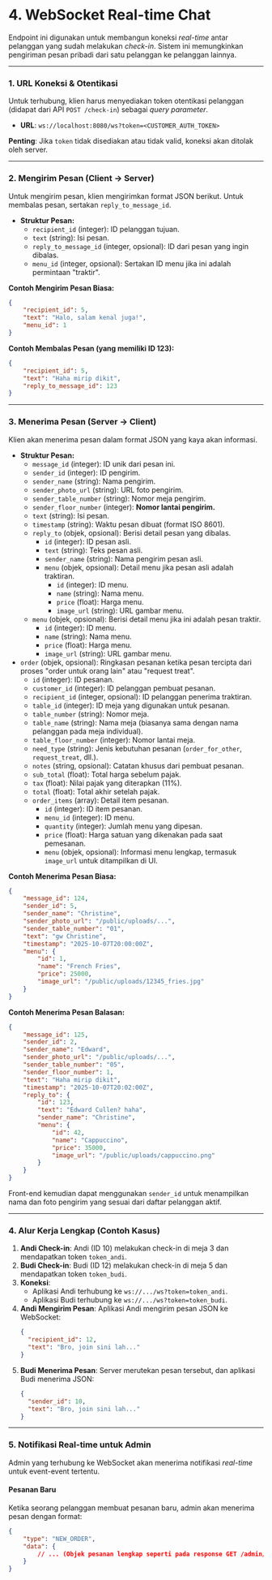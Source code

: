 # 4. WebSocket Real-time Chat

Endpoint ini digunakan untuk membangun koneksi *real-time* antar pelanggan yang sudah melakukan *check-in*. Sistem ini memungkinkan pengiriman pesan pribadi dari satu pelanggan ke pelanggan lainnya.

---

### 1. URL Koneksi & Otentikasi

Untuk terhubung, klien harus menyediakan token otentikasi pelanggan (didapat dari API `POST /check-in`) sebagai *query parameter*.

- **URL**: `ws://localhost:8080/ws?token=<CUSTOMER_AUTH_TOKEN>`

**Penting**: Jika `token` tidak disediakan atau tidak valid, koneksi akan ditolak oleh server.

---

### 2. Mengirim Pesan (Client -> Server)

Untuk mengirim pesan, klien mengirimkan format JSON berikut. Untuk membalas pesan, sertakan `reply_to_message_id`.

- **Struktur Pesan:**
  - `recipient_id` (integer): ID pelanggan tujuan.
  - `text` (string): Isi pesan.
  - `reply_to_message_id` (integer, opsional): ID dari pesan yang ingin dibalas.
  - `menu_id` (integer, opsional): Sertakan ID menu jika ini adalah permintaan "traktir".

**Contoh Mengirim Pesan Biasa:**
```json
{
    "recipient_id": 5,
    "text": "Halo, salam kenal juga!",
    "menu_id": 1
}
```

**Contoh Membalas Pesan (yang memiliki ID 123):**
```json
{
    "recipient_id": 5,
    "text": "Haha mirip dikit",
    "reply_to_message_id": 123
}
```

---
### 3. Menerima Pesan (Server -> Client)

Klien akan menerima pesan dalam format JSON yang kaya akan informasi.

- **Struktur Pesan:**
  - `message_id` (integer): ID unik dari pesan ini.
  - `sender_id` (integer): ID pengirim.
  - `sender_name` (string): Nama pengirim.
  - `sender_photo_url` (string): URL foto pengirim.
  - `sender_table_number` (string): Nomor meja pengirim.
  - `sender_floor_number` (integer): **Nomor lantai pengirim.**
  - `text` (string): Isi pesan.
  - `timestamp` (string): Waktu pesan dibuat (format ISO 8601).
  - `reply_to` (objek, opsional): Berisi detail pesan yang dibalas.
    - `id` (integer): ID pesan asli.
    - `text` (string): Teks pesan asli.
    - `sender_name` (string): Nama pengirim pesan asli.
    - `menu` (objek, opsional): Detail menu jika pesan asli adalah traktiran.
      - `id` (integer): ID menu.
      - `name` (string): Nama menu.
      - `price` (float): Harga menu.
      - `image_url` (string): URL gambar menu.
  - `menu` (objek, opsional): Berisi detail menu jika ini adalah pesan traktir.
    - `id` (integer): ID menu.
    - `name` (string): Nama menu.
    - `price` (float): Harga menu.
    - `image_url` (string): URL gambar menu.
- `order` (objek, opsional): Ringkasan pesanan ketika pesan tercipta dari proses "order untuk orang lain" atau "request treat".
    - `id` (integer): ID pesanan.
    - `customer_id` (integer): ID pelanggan pembuat pesanan.
    - `recipient_id` (integer, opsional): ID pelanggan penerima traktiran.
    - `table_id` (integer): ID meja yang digunakan untuk pesanan.
    - `table_number` (string): Nomor meja.
    - `table_name` (string): Nama meja (biasanya sama dengan nama pelanggan pada meja individual).
    - `table_floor_number` (integer): Nomor lantai meja.
    - `need_type` (string): Jenis kebutuhan pesanan (`order_for_other`, `request_treat`, dll.).
    - `notes` (string, opsional): Catatan khusus dari pembuat pesanan.
    - `sub_total` (float): Total harga sebelum pajak.
    - `tax` (float): Nilai pajak yang diterapkan (11%).
    - `total` (float): Total akhir setelah pajak.
    - `order_items` (array): Detail item pesanan.
      - `id` (integer): ID item pesanan.
      - `menu_id` (integer): ID menu.
      - `quantity` (integer): Jumlah menu yang dipesan.
      - `price` (float): Harga satuan yang dikenakan pada saat pemesanan.
      - `menu` (objek, opsional): Informasi menu lengkap, termasuk `image_url` untuk ditampilkan di UI.

**Contoh Menerima Pesan Biasa:**
```json
{
    "message_id": 124,
    "sender_id": 5,
    "sender_name": "Christine",
    "sender_photo_url": "/public/uploads/...",
    "sender_table_number": "01",
    "text": "gw Christine",
    "timestamp": "2025-10-07T20:00:00Z",
    "menu": {
        "id": 1,
        "name": "French Fries",
        "price": 25000,
        "image_url": "/public/uploads/12345_fries.jpg"
    }
}
```

**Contoh Menerima Pesan Balasan:**
```json
{
    "message_id": 125,
    "sender_id": 2,
    "sender_name": "Edward",
    "sender_photo_url": "/public/uploads/...",
    "sender_table_number": "05",
    "sender_floor_number": 1,
    "text": "Haha mirip dikit",
    "timestamp": "2025-10-07T20:02:00Z",
    "reply_to": {
        "id": 123,
        "text": "Edward Cullen? haha",
        "sender_name": "Christine",
        "menu": {
            "id": 42,
            "name": "Cappuccino",
            "price": 35000,
            "image_url": "/public/uploads/cappuccino.png"
        }
    }
}
```
Front-end kemudian dapat menggunakan `sender_id` untuk menampilkan nama dan foto pengirim yang sesuai dari daftar pelanggan aktif.

---

### 4. Alur Kerja Lengkap (Contoh Kasus)

1.  **Andi Check-in**: Andi (ID 10) melakukan check-in di meja 3 dan mendapatkan token `token_andi`.
2.  **Budi Check-in**: Budi (ID 12) melakukan check-in di meja 5 dan mendapatkan token `token_budi`.
3.  **Koneksi**:
    -   Aplikasi Andi terhubung ke `ws://.../ws?token=token_andi`.
    -   Aplikasi Budi terhubung ke `ws://.../ws?token=token_budi`.
4.  **Andi Mengirim Pesan**: Aplikasi Andi mengirim pesan JSON ke WebSocket:
    ```json
    {
      "recipient_id": 12,
      "text": "Bro, join sini lah..."
    }
    ```
5.  **Budi Menerima Pesan**: Server merutekan pesan tersebut, dan aplikasi Budi menerima JSON:
    ```json
    {
      "sender_id": 10,
      "text": "Bro, join sini lah..."
    }
    ```

---
### 5. Notifikasi Real-time untuk Admin

Admin yang terhubung ke WebSocket akan menerima notifikasi *real-time* untuk event-event tertentu.

#### Pesanan Baru

Ketika seorang pelanggan membuat pesanan baru, admin akan menerima pesan dengan format:

```json
{
    "type": "NEW_ORDER",
    "data": {
        // ... (Objek pesanan lengkap seperti pada response GET /admin/orders)
    }
}
```